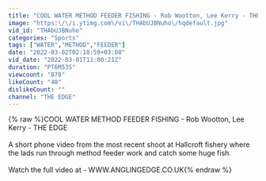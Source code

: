 ```yaml
---
title: "COOL WATER METHOD FEEDER FISHING - Rob Wootton, Lee Kerry - THE EDGE"
image: "https:\/\/i.ytimg.com\/vi\/THAbUJBNuho\/hqdefault.jpg"
vid_id: "THAbUJBNuho"
categories: "Sports"
tags: ["WATER","METHOD","FEEDER"]
date: "2022-03-02T02:18:59+03:00"
vid_date: "2022-03-01T11:00:21Z"
duration: "PT6M53S"
viewcount: "878"
likeCount: "40"
dislikeCount: ""
channel: "THE EDGE"
---
```

{% raw %}COOL WATER METHOD FEEDER FISHING - Rob Wootton, Lee Kerry - THE EDGE<br /><br />A short phone video from the most recent shoot at Hallcroft fishery where the lads run through method feeder work and catch some huge fish.<br /><br />Watch the full video at - WWW.ANGLINGEDGE.CO.UK{% endraw %}

